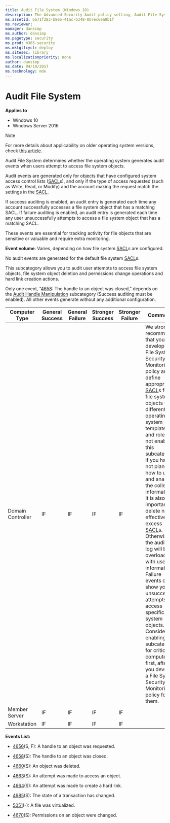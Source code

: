 ```yaml
---
title: Audit File System (Windows 10)
description: The Advanced Security Audit policy setting, Audit File System, determines if audit events are generated when users attempt to access file system objects.
ms.assetid: 6a71f283-b8e5-41ac-b348-0b7ec6ea0b1f
ms.reviewer: 
manager: dansimp
ms.author: dansimp
ms.pagetype: security
ms.prod: m365-security
ms.mktglfcycl: deploy
ms.sitesec: library
ms.localizationpriority: none
author: dansimp
ms.date: 04/19/2017
ms.technology: mde
---
```


# Audit File System

**Applies to**
-   Windows 10
-   Windows Server 2016

> [!NOTE]
> For more details about applicability on older operating system versions, check [this article](https://docs.microsoft.com/en-us/previous-versions/windows/it-pro/windows-server-2012-r2-and-2012/dn319068(v=ws.11)).

Audit File System determines whether the operating system generates audit events when users attempt to access file system objects.

Audit events are generated only for objects that have configured system access control lists ([SACL](https://msdn.microsoft.com/library/windows/desktop/aa374872(v=vs.85).aspx)s), and only if the type of access requested (such as Write, Read, or Modify) and the account making the request match the settings in the [SACL](https://msdn.microsoft.com/library/windows/desktop/aa374872(v=vs.85).aspx).

If success auditing is enabled, an audit entry is generated each time any account successfully accesses a file system object that has a matching SACL. If failure auditing is enabled, an audit entry is generated each time any user unsuccessfully attempts to access a file system object that has a matching SACL.

These events are essential for tracking activity for file objects that are sensitive or valuable and require extra monitoring.

**Event volume**: Varies, depending on how file system [SACL](https://msdn.microsoft.com/library/windows/desktop/aa374872(v=vs.85).aspx)s are configured.

No audit events are generated for the default file system [SACL](https://msdn.microsoft.com/library/windows/desktop/aa374872(v=vs.85).aspx)s.

This subcategory allows you to audit user attempts to access file system objects, file system object deletion and permissions change operations and hard link creation actions.

Only one event, “[4658](event-4658.md): The handle to an object was closed,” depends on the [Audit Handle Manipulation](audit-handle-manipulation.md) subcategory (Success auditing must be enabled). All other events generate without any additional configuration.

| Computer Type     | General Success | General Failure | Stronger Success | Stronger Failure | Comments                                                                                                                                                                                                                                                                                                                                                                                                                                                                                                                                                                                                                                                                                                                                                                                                                                                      |
|-------------------|-----------------|-----------------|------------------|------------------|---------------------------------------------------------------------------------------------------------------------------------------------------------------------------------------------------------------------------------------------------------------------------------------------------------------------------------------------------------------------------------------------------------------------------------------------------------------------------------------------------------------------------------------------------------------------------------------------------------------------------------------------------------------------------------------------------------------------------------------------------------------------------------------------------------------------------------------------------------------|
| Domain Controller | IF              | IF              | IF               | IF               | We strongly recommend that you develop a File System Security Monitoring policy and define appropriate [SACL](https://msdn.microsoft.com/library/windows/desktop/aa374872(v=vs.85).aspx)s for file system objects for different operating system templates and roles. Do not enable this subcategory if you have not planned how to use and analyze the collected information. It is also important to delete non-effective, excess [SACL](https://msdn.microsoft.com/library/windows/desktop/aa374872(v=vs.85).aspx)s. Otherwise the auditing log will be overloaded with useless information.<br>Failure events can show you unsuccessful attempts to access specific file system objects.<br>Consider enabling this subcategory for critical computers first, after you develop a File System Security Monitoring policy for them. |
| Member Server     | IF              | IF              | IF               | IF               |                                                                                                                                                                                                                                                                                                                                                                                                                                                                                                                                                                                                                                                                                                                                                                                                                                                               |
| Workstation       | IF              | IF              | IF               | IF               |                                                                                                                                                                                                                                                                                                                                                                                                                                                                                                                                                                                                                                                                                                                                                                                                                                                               |

**Events List:**

-   [4656](event-4656.md)(S, F): A handle to an object was requested.

-   [4658](event-4658.md)(S): The handle to an object was closed.

-   [4660](event-4660.md)(S): An object was deleted.

-   [4663](event-4663.md)(S): An attempt was made to access an object.

-   [4664](event-4664.md)(S): An attempt was made to create a hard link.

-   [4985](event-4985.md)(S): The state of a transaction has changed.

-   [5051](event-5051.md)(-): A file was virtualized.

-   [4670](event-4670.md)(S): Permissions on an object were changed.


